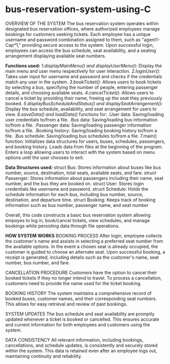 # bus-reservation-system-using-C
OVERVIEW OF THE SYSTEM
The bus reservation system operates within designated bus reservation offices, where authorized employees manage bookings for customers seeking tickets. 
Each employee has a unique username and password combination assigned to them, such as "agent1-Cap*1," providing secure access to the system. Upon successful login, employees can access the bus schedule, seat availability, and a seating arrangement displaying available seat numbers.

**Functions used:**
_1.displayMainMenu() and displayUserMenu():_
      Display the main menu and user menu respectively for user interaction.
_2.loginUser():_
      Takes user input for username and password and checks if the credentials match any user in the system.
_3.bookTicket():_
      Allows users to book tickets by selecting a bus, specifying the number of people, entering passenger details, and choosing available seats.
_4.cancelTicket():_
      Allows users to cancel a ticket by providing their name, freeing up the seat they previously booked.
_5.displayBusScheduleAndStatus() and displaySeatArrangement():_
      Display the bus schedule, availability, and seat arrangement for users to view.
_6.saveData() and loadData()_ functions for:
      .User data: Saving/loading user credentials to/from a file.
      .Bus data: Saving/loading bus information to/from a file.
      .Passenger data: Saving/loading passenger information to/from a file.
      .Booking history: Saving/loading booking history to/from a file.
      .Bus schedule: Saving/loading bus schedules to/from a file.
7.main() function:
    Initializes data structures for users, buses, schedules, passengers, and booking history.
    Loads data from files at the beginning of the program.
    Enters a loop allowing users to interact with the system based on menu options until the user chooses to exit.

**Data Structures used:**
  struct Bus: Stores information about buses like bus number, source, destination, total seats, available seats, and fare.
  struct Passenger: Stores information about passengers including their name, seat number, and the bus they are booked on.
  struct User: Stores login credentials like username and password.
  struct Schedule: Holds the schedule information for each bus, including bus number, source, destination, and departure time.
  struct Booking: Keeps track of booking information such as bus number, passenger name, and seat number

Overall, this code constructs a basic bus reservation system allowing empoyes to log in, book/cancel tickets, view schedules, 
and manage bookings while persisting data through file operations.

**HOW SYSTEM WORKS**
BOOKING PROCESS
After login, employee collects the customer's name and assists in selecting a preferred seat number from the available options. In the 
event a chosen seat is already occupied, the customer is guided to choose an alternate seat. Upon successful booking, a receipt is generated, including 
details such as the customer's name, seat number, bus number, and fare.

CANCELLATION PROCEDURE
Customers have the option to cancel their booked tickets if they no longer intend to travel. To process a cancellation, customers need to provide the name used for the ticket booking.

BOOKING HISTORY
The system maintains a comprehensive record of booked buses, customer names, and their corresponding seat numbers. This allows for easy retrieval 
and review of past bookings.

SYSTEM UPDATES
The bus schedule and seat availability are promptly updated whenever a ticket is booked or cancelled. This ensures accurate and current information for both employees and customers using the system.

DATA CONSISTENCY
All relevant information, including bookings, cancellations, and schedule updates, is consistently and securely stored within the system. This data is retained even after an employee logs out, maintaining continuity and reliability.
